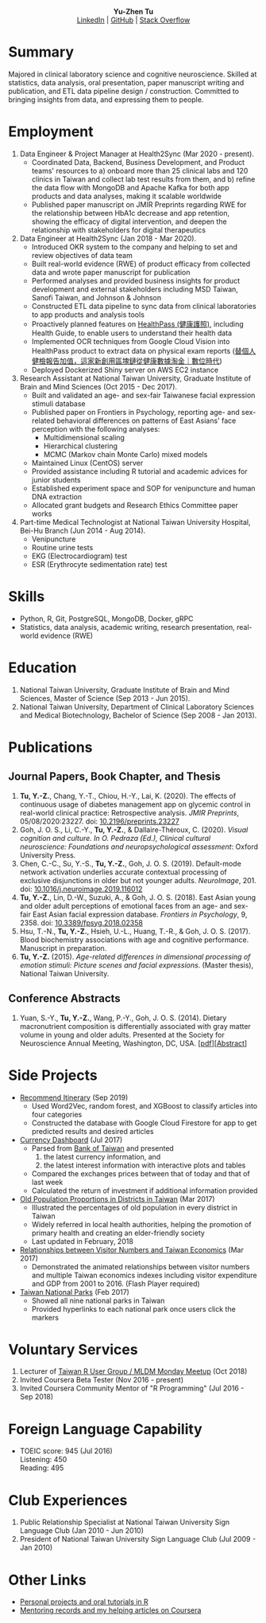 <p style="text-align: center;">
<strong>Yu-Zhen Tu</strong><br>
<a href="https://www.linkedin.com/in/yu-zhen-tu-251805135/">LinkedIn</a> | <a href="https://github.com/corytu">GitHub</a> | <a href="https://stackoverflow.com/users/6666231/ytu">Stack Overflow</a>
</p>

# Summary

Majored in clinical laboratory science and cognitive neuroscience. Skilled at statistics, data analysis, oral presentation, paper manuscript writing and publication, and ETL data pipeline design / construction. Committed to bringing insights from data, and expressing them to people.

# Employment

1. Data Engineer & Project Manager at Health2Sync (Mar 2020 - present).
	* Coordinated Data, Backend, Business Development, and Product teams' resources to a) onboard more than 25 clinical labs and 120 clinics in Taiwan and collect lab test results from them, and b) refine the data flow with MongoDB and Apache Kafka for both app products and data analyses, making it scalable worldwide
	* Published paper manuscript on JMIR Preprints regarding RWE for the relationship between HbA1c decrease and app retention, showing the efficacy of digital intervention, and deepen the relationship with stakeholders for digital therapeutics
2. Data Engineer at Health2Sync (Jan 2018 - Mar 2020).
	* Introduced OKR system to the company and helping to set and review objectives of data team
	* Built real-world evidence (RWE) of product efficacy from collected data and wrote paper manuscript for publication
	* Performed analyses and provided business insights for product development and external stakeholders including MSD Taiwan, Sanofi Taiwan, and Johnson & Johnson
	* Constructed ETL data pipeline to sync data from clinical laboratories to app products and analysis tools
	* Proactively planned features on [HealthPass (健康護照)](https://www.healthpass.cc), including Health Guide, to enable users to understand their health data
	* Implemented OCR techniques from Google Cloud Vision into HealthPass product to extract data on physical exam reports ([替個人健檢報告加值，這家新創用區塊鏈從健康數據淘金｜數位時代](https://www.bnext.com.tw/article/52543/health2sync-ctbc-bank-and-bitmark-launch-world-frst-diabetes-data-trust))
	* Deployed Dockerized Shiny server on AWS EC2 instance
3. Research Assistant at National Taiwan University, Graduate Institute of Brain and Mind Sciences (Oct 2015 - Dec 2017).
	* Built and validated an age- and sex-fair Taiwanese facial expression stimuli database
	* Published paper on Frontiers in Psychology, reporting age- and sex-related behavioral differences on patterns of East Asians' face perception with the following analyses:
		* Multidimensional scaling
		* Hierarchical clustering
		* MCMC (Markov chain Monte Carlo) mixed models
	* Maintained Linux (CentOS) server
	* Provided assistance including R tutorial and academic advices for junior students
	* Established experiment space and SOP for venipuncture and human DNA extraction
	* Allocated grant budgets and Research Ethics Committee paper works
4. Part-time Medical Technologist at National Taiwan University Hospital, Bei-Hu Branch (Jun 2014 - Aug 2014).
	* Venipuncture
	* Routine urine tests
	* EKG (Electrocardiogram) test
	* ESR (Erythrocyte sedimentation rate) test

# Skills

* Python, R, Git, PostgreSQL, MongoDB, Docker, gRPC
* Statistics, data analysis, academic writing, research presentation, real-world evidence (RWE)

# Education

1. National Taiwan University, Graduate Institute of Brain and Mind Sciences, Master of Science (Sep 2013 - Jun 2015).
2. National Taiwan University, Department of Clinical Laboratory Sciences and Medical Biotechnology, Bachelor of Science (Sep 2008 - Jan 2013).

# Publications

## Journal Papers, Book Chapter, and Thesis

1. **Tu, Y.-Z.**, Chang, Y.-T., Chiou, H.-Y., Lai, K. (2020). The effects of continuous usage of diabetes management app on glycemic control in real-world clinical practice: Retrospective analysis. *JMIR Preprints*, 05/08/2020:23227. doi: [10.2196/preprints.23227](https://doi.org/10.2196/preprints.23227)
2. Goh, J. O. S., Li, C.-Y., **Tu, Y.-Z.**, & Dallaire-Théroux, C. (2020). *Visual cognition and culture. In O. Pedraza (Ed.), Clinical cultural neuroscience: Foundations and neuropsychological assessment*: Oxford University Press.
3. Chen, C.-C., Su, Y.-S., **Tu, Y.-Z.**, Goh, J. O. S. (2019). Default-mode network activation underlies accurate contextual processing of exclusive disjunctions in older but not younger adults. *NeuroImage*, 201. doi: [10.1016/j.neuroimage.2019.116012](https://doi.org/10.1016/j.neuroimage.2019.116012)
4. **Tu, Y.-Z.**, Lin, D.-W., Suzuki, A., & Goh, J. O. S. (2018). East Asian young and older adult perceptions of emotional faces from an age- and sex-fair East Asian facial expression database. *Frontiers in Psychology*, 9, 2358. doi: [10.3389/fpsyg.2018.02358](https://doi.org/10.3389/fpsyg.2018.02358)
5. Hsu, T.-N., **Tu, Y.-Z.**, Hsieh, U.-L., Huang, T.-R., & Goh, J. O. S. (2017). Blood biochemistry associations with age and cognitive performance. Manuscript in preparation.
6. **Tu, Y.-Z.** (2015). *Age-related differences in dimensional processing of emotion stimuli: Picture scenes and facial expressions*. (Master thesis), National Taiwan University.

## Conference Abstracts

1. Yuan, S.-Y., **Tu, Y.-Z.**, Wang, P.-Y., Goh, J. O. S. (2014). Dietary macronutrient composition is differentially associated with gray matter volume in young and older adults. Presented at the Society for Neuroscience Annual Meeting, Washington, DC, USA. [[pdf](https://drive.google.com/file/d/0BzjcVTDEKxiva0JXTDJlcEplU0U/view)][[Abstract](http://www.abstractsonline.com/Plan/ViewAbstract.aspx?sKey=ff62ca82-9063-4f1e-a580-31bf3688349a&cKey=f094b7b4-a3e8-4d0c-9505-192458dcace4&mKey=54c85d94-6d69-4b09-afaa-502c0e680ca7)]

# Side Projects

* [Recommend Itinerary](https://github.com/corytu/recommend-itinerary) (Sep 2019)
	* Used Word2Vec, random forest, and XGBoost to classify articles into four categories
	* Constructed the database with Google Cloud Firestore for app to get predicted results and desired articles
* [Currency Dashboard](https://github.com/corytu/currency-dashboard) (Jul 2017)
	* Parsed from [Bank of Taiwan](http://www.bot.com.tw/Pages/default.aspx) and presented
		1. the latest currency information, and
		2. the latest interest information with interactive plots and tables
	* Compared the exchanges prices between that of today and that of last week
	* Calculated the return of investment if additional information provided
* [Old Population Proportions in Districts in Taiwan](https://github.com/corytu/old-population-proportions) (Mar 2017)
	* Illustrated the percentages of old population in every district in Taiwan
	* Widely referred in local health authorities, helping the promotion of primary health and creating an elder-friendly society
	* Last updated in February, 2018
* [Relationships between Visitor Numbers and Taiwan Economics](https://corytu.github.io/r-language-presentations/docs/Relationships_between_Visitor_Numbers_and_Taiwan_Economics.html) (Mar 2017)
	* Demonstrated the animated relationships between visitor numbers and multiple Taiwan economics indexes including visitor expenditure and GDP from 2001 to 2016. (Flash Player required)
* [Taiwan National Parks](https://corytu.github.io/r-language-presentations/docs/Taiwan_National_Parks.html) (Feb 2017)
	* Showed all nine national parks in Taiwan
	* Provided hyperlinks to each national park once users click the markers

# Voluntary Services

1. Lecturer of [Taiwan R User Group / MLDM Monday Meetup](https://www.meetup.com/Taiwan-R/events/254369159/) (Oct 2018)
2. Invited Coursera Beta Tester (Nov 2016 - present)
3. Invited Coursera Community Mentor of "R Programming" (Jul 2016 - Sep 2018)

# Foreign Language Capability

- TOEIC score: 945 (Jul 2016)<br>Listening: 450<br>Reading: 495

# Club Experiences

1. Public Relationship Specialist at National Taiwan University Sign Language Club (Jan 2010 - Jun 2010)
2. President of National Taiwan University Sign Language Club (Jul 2009 - Jan 2010)

# Other Links

* [Personal projects and oral tutorials in R](https://corytu.github.io/r-language-presentations/)
* [Mentoring records and my helping articles on Coursera](https://corytu.github.io/coursera-r-mentoring/)

